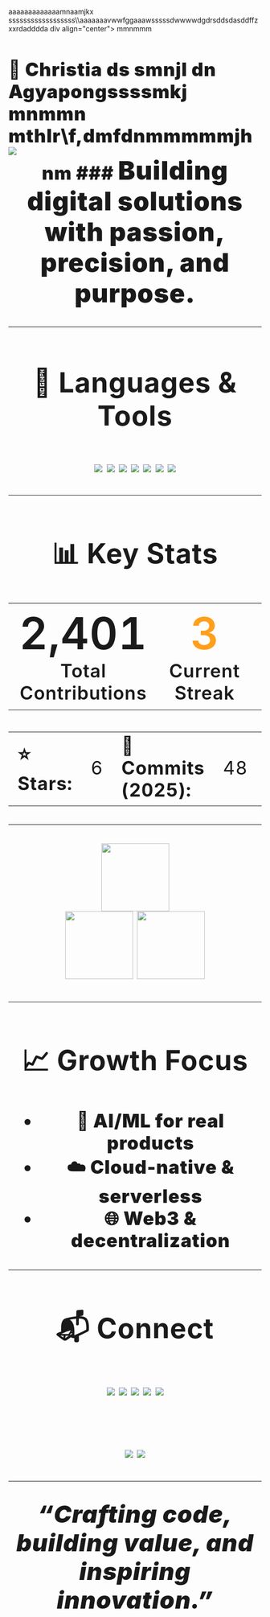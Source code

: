 aaaaaaaaaaaaamnaamjkx ssssssssssssssssss\\\aaaaaaavwwfggaaawsssssdwwwwdgdrsddsdasddffzxxrdadddda div align="center">
mmnmmm
<h1 style="font-size:2.6em; font-weight:900; letter-spacing:1px;">🚀 Christia
  ds smnjl
  dn Agyapong</ mlh1>ssssmkj
mnmmn  mthlr\f,dmfdnmmmmmjh
<img src="https://avatars.githubusercontent.com/="115" l="bo,mrderradius:50m%; mnboer:m,m,, 2mmnbkj.\\5px sa\ nmoli ssmjlk
  <img src="https://img.shields.io/badge/🤝%2oboionBt=for-the-sljkffdl;ljk
[![Typing SVG](https://readme-typing-svg.demolab.com? mnfonFiara+e&&ze=3au0&cor=00D4&mmvCenter=te&aa&sslines=Innovato
  r.;Engineer.;Mentor.;Coding+fgjnor+Impact.)](https:/ /git.iaawfggfa
<dvaaaaa

---

<div align="center">
nm
### <span style="font-size:1.4em;">Building digital solutions with passion, precision, and purpose.</span>

---

## 🧰 Languages & Tools

<img src="https://img.shields.io/badge/Django-092E20?style=for-the-badge&logo=django&logoColor=white">
<img src="https://img.shields.io/badge/Git-F05032?style=for-the-badge&logo=git&logoColor=white">
<img src="https://img.shields.io/badge/JavaScript-F7DF1E?style=for-the-badge&logo=javascript&logoColor=black">
<img src="https://img.shields.io/badge/Node.js-43853D?style=for-the-badge&logo=node.js&logoColor=white">
<img src="https://img.shields.io/badge/Python-3776AB?style=for-the-badge&logo=python&logoColor=white">
<img src="https://img.shields.io/badge/React-22223b?style=for-the-badge&logo=react&logoColor=61DAFB">
<img src="https://img.shields.io/badge/TypeScript-3178C6?style=for-the-badge&logo=typescript&logoColor=white">

---

## 📊 Key Stats

<table align="center" style="font-size:1.2em; font-weight:600;">
  <tr>
    <td align="center">
      <span style="font-size:2em;">2,401</span><br>
      <sub>Total Contributions</sub>
    </td>
    <td align="center">
      <span style="font-size:2em; color:#FF9F1C;">3</span><br>
      <sub>Current Streak</sub>
    </td>
    <td align="center">
      <span style="font-size:2em;">372</span><br>
      <sub>Longest Streak</sub>
    </td>
  </tr>
</table>

<table align="center" style="font-size:1em; margin-top:8px;">
  <tr>
    <td><b>⭐ Stars:</b></td>
    <td>6</td>
    <td><b>🔁 Commits (2025):</b></td>
    <td>48</td>
    <td><b>🔀 PRs:</b></td>
    <td>0</td>
    <td><b>📝 Issues:</b></td>
    <td>0</td>
  </tr>
</table>

---

<div align="center">
  <img height="135" src="https://github-readme-streak-stats.herokuapp.com?user=ChristianAgyapong&theme=radical&hide_border=true&date_format=j%20M%5B%20Y%5D&ring=00D4AA&fire=FF6B6B"/>
</div>

<div align="center">
  <img src="https://github-readme-stats.vercel.app/api?username=ChristianAgyapong&show_icons=true&theme=radical&title_color=00D4AA&icon_color=FF6B6B&text_color=FFFFFF&bg_color=232946&border_color=00D4AA" height="135">
  <img src="https://github-readme-stats.vercel.app/api/top-langs/?username=ChristianAgyapong&layout=compact&theme=radical&title_color=00D4AA&text_color=FFFFFF&bg_color=232946&border_color=00D4AA" height="135">
</div>

---

## 📈 Growth Focus

- 🤖 AI/ML for real products
- ☁️ Cloud-native & serverless
- 🌐 Web3 & decentralization

---

## 📬 Connect

<a href="https://twitter.com/ChristianAgyapong"><img src="https://img.shields.io/badge/Twitter-1DA1F2?style=for-the-badge&logo=twitter&logoColor=white"></a>
<a href="https://www.linkedin.com/in/christian-agyapong"><img src="https://img.shields.io/badge/LinkedIn-0077B5?style=for-the-badge&logo=linkedin&logoColor=white"></a>
<a href="https://www.youtube.com/@ChristianAgyapong"><img src="https://img.shields.io/badge/YouTube-FF0000?style=for-the-badge&logo=youtube&logoColor=white"></a>
<a href="mailto:christian.agyapong@example.com"><img src="https://img.shields.io/badge/Email-4ECDC4?style=for-the-badge&logo=gmail&logoColor=white"></a>
<a href="https://christianagyapong.dev"><img src="https://img.shields.io/badge/Portfolio-000000?style=for-the-badge&logo=react&logoColor=white"></a>

<br>
<img src="https://komarev.com/ghpvc/?username=ChristianAgyapong&color=00D4AA&style=for-the-badge&label=Profile+Views">
<img src="https://img.shields.io/github/followers/ChristianAgyapong?label=Followers&style=for-the-badge&color=FF6B6B&labelColor=232946">

---

<i style="font-size:1.3em;">“Crafting code, building value, and inspiring innovation.”</i>

</div>
